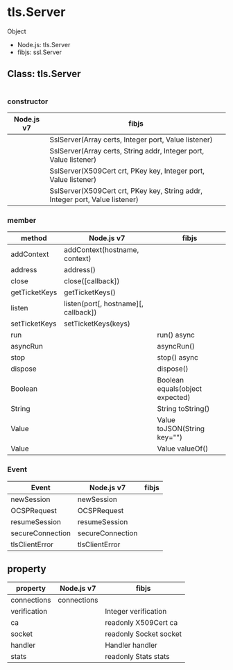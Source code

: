 
# tls.Server

Object

- Node.js: tls.Server
- fibjs: ssl.Server

## Class: tls.Server

```js

```

### constructor

|Node.js v7 |                                     fibjs                                  |
|-----------|----------------------------------------------------------------------------|
|           |SslServer(Array certs, Integer port, Value listener)                        |
|           |SslServer(Array certs, String addr, Integer port, Value listener)           |
|           |SslServer(X509Cert crt, PKey key, Integer port, Value listener)             |
|           |SslServer(X509Cert crt, PKey key, String addr, Integer port, Value listener)|

### member

|     method   |             Node.js v7               |                 fibjs           |
|--------------|--------------------------------------|---------------------------------|
|addContext    | addContext(hostname, context)        |                                 |
|address       | address()                            |                                 |
|close         | close([callback])                    |                                 |
|getTicketKeys | getTicketKeys()                      |                                 |
|listen        | listen(port[, hostname][, callback]) |                                 |
|setTicketKeys | setTicketKeys(keys)                  |                                 |
|run           |                                      | run() async                     |
|asyncRun      |                                      | asyncRun()                      |
|stop          |                                      | stop() async                    |
|dispose       |                                      | dispose()                       |
|Boolean       |                                      | Boolean equals(object expected) |
|String        |                                      | String toString()               |
|Value         |                                      | Value toJSON(String key="")     |
|Value         |                                      | Value valueOf()                 |

### Event

|       Event     |    Node.js v7    |  fibjs |
|-----------------|------------------|--------|
|newSession       | newSession       |        |
|OCSPRequest      | OCSPRequest      |        |
|resumeSession    | resumeSession    |        |
|secureConnection | secureConnection |        |
|tlsClientError   | tlsClientError   |        |

## property

|  property   |  Node.js v7 |         fibjs          |
|-------------|-------------|------------------------|
|connections  | connections |                        |
|verification |             | Integer verification   |
|ca           |             | readonly X509Cert ca   |
|socket       |             | readonly Socket socket |
|handler      |             | Handler handler        |
|stats        |             | readonly Stats stats   |
